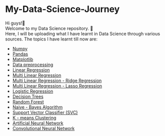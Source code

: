 # My-Data-Science-Journey
Hi guys!👋<br>
Welcome to my Data Science repository. 🙏  <br>
Here, I will be uploading what I have learnt in Data Science through various sources.
The topics I have learnt till now are: 
- [Numpy](https://github.com/Siri-Kulakarni/My-Data-Science-Journey/blob/main/Python%20for%20Data%20Science%20-%20Numpy%20.ipynb)
- [Pandas](https://github.com/Siri-Kulakarni/My-Data-Science-Journey/blob/main/Python%20for%20Data%20Science%20-%20Pandas.ipynb)
- [Matplotlib](https://github.com/Siri-Kulakarni/My-Data-Science-Journey/blob/main/Python%20for%20Data%20Science%20-%20Data%20Visualization.ipynb)
- [Data preprocessing](https://github.com/Siri-Kulakarni/My-Data-Science-Journey/blob/main/Data%20Preprocessing.ipynb)
- [Linear Regression](https://github.com/Siri-Kulakarni/My-Data-Science-Journey/blob/main/Linear%20Regression.ipynb)
- [Multi Linear Regression](https://github.com/Siri-Kulakarni/My-Data-Science-Journey/blob/main/Multi-Linear%20Regression.ipynb)
- [Multi Linear Regression - Ridge Regression](https://github.com/Siri-Kulakarni/My-Data-Science-Journey/blob/main/Multi-Linear%20Regression%20-%20Ridge%20Regression.ipynb)
- [Multi Linear Regression - Lasso Regression](https://github.com/Siri-Kulakarni/My-Data-Science-Journey/blob/main/Multi-Linear%20Regression%20-%20Lasso%20Regression.ipynb)
- [Logistic Regression](https://github.com/Siri-Kulakarni/My-Data-Science-Journey/blob/main/Logistic%20Regression.ipynb)
- [Decision Trees](https://github.com/Siri-Kulakarni/My-Data-Science-Journey/blob/main/Decision%20Trees%20and%20Random%20Forest.ipynb)
- [Random Forest](https://github.com/Siri-Kulakarni/My-Data-Science-Journey/blob/main/Decision%20Trees%20and%20Random%20Forest.ipynb)
- [Naive - Bayes Algorithm](https://github.com/Siri-Kulakarni/My-Data-Science-Journey/blob/main/Naive%20-%20Bayes%20Algorithm.ipynb)
- [Support Vector Classifier (SVC)](https://github.com/Siri-Kulakarni/My-Data-Science-Journey/blob/main/Support%20Vector%20Classifier%20(SVC).ipynb)
- [K - means Clustering](https://github.com/Siri-Kulakarni/My-Data-Science-Journey/blob/main/Unsupervised%20Learning%20-%20K-Means%20Clustering.ipynb)
- [Artificial Neural Network](https://github.com/Siri-Kulakarni/Artificial-Neural-Network)
- [Convolutional Neural Network](https://github.com/Siri-Kulakarni/My-Data-Science-Journey/blob/main/Convolutional%20Neural%20Network.ipynb)
